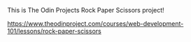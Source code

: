 This is The Odin Projects Rock Paper Scissors project!

https://www.theodinproject.com/courses/web-development-101/lessons/rock-paper-scissors

